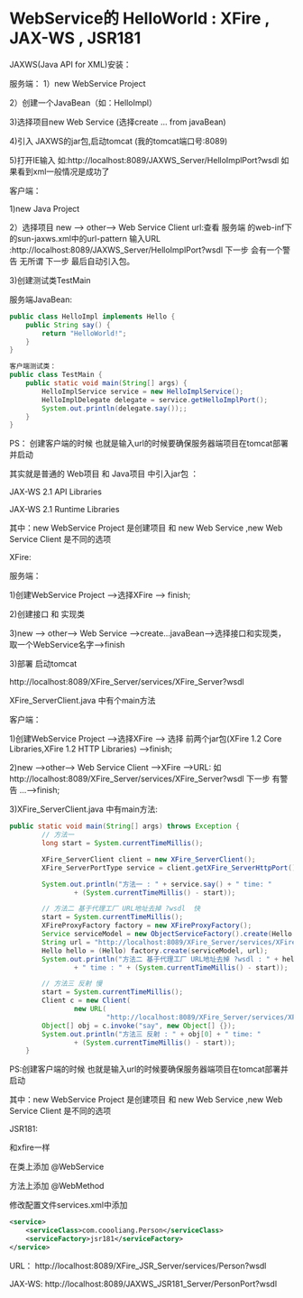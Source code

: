 # WebService的 HelloWorld : XFire , JAX-WS , JSR181

JAXWS(Java API for XML)安装：

服务端：
1）new WebService Project

2）创建一个JavaBean（如：HelloImpl）

3)选择项目new Web Service (选择create ... from javaBean)

4)引入 JAXWS的jar包,启动tomcat (我的tomcat端口号:8089)

5)打开IE输入 如:http://localhost:8089/JAXWS_Server/HelloImplPort?wsdl 如果看到xml一般情况是成功了

客户端：

1)new Java Project	

2）选择项目 new --> other--> Web Service Client
	url:查看 服务端 的web-inf下的sun-jaxws.xml中的url-pattern	
	输入URL :http://localhost:8089/JAXWS_Server/HelloImplPort?wsdl
	下一步 会有一个警告 无所谓 下一步 最后自动引入包。

3)创建测试类TestMain

服务端JavaBean:

```java
public class HelloImpl implements Hello {
	public String say() {
		return "HelloWorld!";
	}
}

客户端测试类：
public class TestMain {
	public static void main(String[] args) {
		HelloImplService service = new HelloImplService();
		HelloImplDelegate delegate = service.getHelloImplPort();
		System.out.println(delegate.say());;
	}
}
```

PS：
创建客户端的时候 也就是输入url的时候要确保服务器端项目在tomcat部署并启动

其实就是普通的 Web项目 和 Java项目 中引入jar包 ：

JAX-WS 2.1 API Libraries 

JAX-WS 2.1 Runtime Libraries

其中：new WebService Project 是创建项目 和 new Web Service ,new Web Service Client 是不同的选项


XFire:

服务端：

 1)创建WebService Project -->选择XFire --> finish;

 2)创建接口 和 实现类

 3)new --> other--> Web Service -->create...javaBean-->选择接口和实现类，取一个WebService名字-->finish

 3)部署 启动tomcat

 http://localhost:8089/XFire_Server/services/XFire_Server?wsdl

 XFire_ServerClient.java 中有个main方法

客户端：

 1)创建WebService Project -->选择XFire --> 选择 前两个jar包(XFire 1.2 Core Libraries,XFire 1.2 HTTP Libraries) -->finish;

 2)new -->other--> Web Service Client -->XFire -->URL: 如http://localhost:8089/XFire_Server/services/XFire_Server?wsdl
 下一步 有警告  ...-->finish;

 3)XFire_ServerClient.java 中有main方法:
 
```java
public static void main(String[] args) throws Exception {
		// 方法一
		long start = System.currentTimeMillis();

		XFire_ServerClient client = new XFire_ServerClient();
		XFire_ServerPortType service = client.getXFire_ServerHttpPort();

		System.out.println("方法一 : " + service.say() + " time: "
				+ (System.currentTimeMillis() - start));

		// 方法二 基于代理工厂 URL地址去掉 ?wsdl  快
		start = System.currentTimeMillis();
		XFireProxyFactory factory = new XFireProxyFactory();
		Service serviceModel = new ObjectServiceFactory().create(Hello.class);
		String url = "http://localhost:8089/XFire_Server/services/XFire_Server";
		Hello hello = (Hello) factory.create(serviceModel, url);
		System.out.println("方法二 基于代理工厂 URL地址去掉 ?wsdl : " + hello.say()
				+ " time : " + (System.currentTimeMillis() - start));

		// 方法三 反射 慢
		start = System.currentTimeMillis();
		Client c = new Client(
				new URL(
						"http://localhost:8089/XFire_Server/services/XFire_Server?wsdl"));
		Object[] obj = c.invoke("say", new Object[] {});
		System.out.println("方法三 反射 : " + obj[0] + " time: "
				+ (System.currentTimeMillis() - start));
	}
```

PS:创建客户端的时候 也就是输入url的时候要确保服务器端项目在tomcat部署并启动

其中：new WebService Project 是创建项目 和 new Web Service ,new Web Service Client 是不同的选项

JSR181:

和xfire一样

在类上添加	@WebService

方法上添加	@WebMethod

修改配置文件services.xml中添加

```xml
<service>
	<serviceClass>com.coooliang.Person</serviceClass>
	<serviceFactory>jsr181</serviceFactory>
</service>
```

URL：
http://localhost:8089/XFire_JSR_Server/services/Person?wsdl


JAX-WS:
http://localhost:8089/JAXWS_JSR181_Server/PersonPort?wsdl

